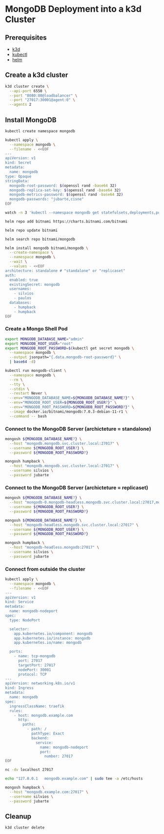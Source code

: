# MongoDB Deployment into a k3d Cluster

## Prerequisites

- [k3d](https://k3d.io/)
- [kubectl](https://kubernetes.io/docs/tasks/tools/install-kubectl/)
- [helm](https://helm.sh/docs/intro/install/)

## Create a k3d cluster

```bash
k3d cluster create \
  --api-port 6550 \
  --port "8080:80@loadbalancer" \
  --port "27017:30001@agent:0" \
  --agents 2
```

## Install MongoDB

```bash
kubectl create namespace mongodb
```

```bash
kubectl apply \
  --namespace mongodb \
  --filename - <<EOF
---
apiVersion: v1
kind: Secret
metadata:
  name: mongodb
type: Opaque
stringData:
  mongodb-root-password: $(openssl rand -base64 32)
  mongodb-replica-set-key: $(openssl rand -base64 32)
  mongodb-metrics-password: $(openssl rand -base64 32)
  mongodb-passwords: "jubarte,cisne"
EOF
```

```bash
watch -n 3 'kubectl --namespace mongodb get statefulsets,deployments,pods,services,secrets'
```

```bash
helm repo add bitnami https://charts.bitnami.com/bitnami

helm repo update bitnami

helm search repo bitnami/mongodb

helm install mongodb bitnami/mongodb \
  --create-namespace \
  --namespace mongodb \
  --wait \
  --values - <<EOF
architecture: standalone # "standalone" or "replicaset"
auth:
  enabled: true
  existingSecret: mongodb
  usernames:
    - silvios
    - paulos
  databases:
    - humpback
    - humpback
EOF
```

### Create a Mongo Shell Pod

```bash
export MONGODB_DATABASE_NAME="admin"
export MONGODB_ROOT_USER="root"
export MONGODB_ROOT_PASSWORD=$(kubectl get secret mongodb \
  --namespace mongodb \
  --output jsonpath="{.data.mongodb-root-password}" \
  | base64 -d)

kubectl run mongodb-client \
  --namespace mongodb \
  --rm \
  --tty \
  --stdin \
  --restart Never \
  --env="MONGODB_DATABASE_NAME=${MONGODB_DATABASE_NAME?}" \
  --env="MONGODB_ROOT_USER=${MONGODB_ROOT_USER?}" \
  --env="MONGODB_ROOT_PASSWORD=${MONGODB_ROOT_PASSWORD?}" \
  --image docker.io/bitnami/mongodb:7.0.3-debian-11-r1 \
  --command -- bash
```

### Connect to the MongoDB Server (archicteture = standalone)

```bash
mongosh ${MONGODB_DATABASE_NAME?} \
  --host "mongodb.mongodb.svc.cluster.local:27017" \
  --username ${MONGODB_ROOT_USER?} \
  --password ${MONGODB_ROOT_PASSWORD?}

mongosh humpback \
  --host "mongodb.mongodb.svc.cluster.local:27017" \
  --username silvios \
  --password jubarte
```

### Connect to the MongoDB Server (archicteture = replicaset)

```bash
mongosh ${MONGODB_DATABASE_NAME?} \
  --host "mongodb-0.mongodb-headless.mongodb.svc.cluster.local:27017,mongodb-1.mongodb-headless.mongodb.svc.cluster.local:27017" \
  --username ${MONGODB_ROOT_USER?} \
  --password ${MONGODB_ROOT_PASSWORD?}

mongosh ${MONGODB_DATABASE_NAME?} \
  --host "mongodb-headless.mongodb.svc.cluster.local:27017" \
  --username ${MONGODB_ROOT_USER?} \
  --password ${MONGODB_ROOT_PASSWORD?}

mongosh humpback \
  --host "mongodb-headless.mongodb:27017" \
  --username silvios \
  --password jubarte
```

### Connect from outside the cluster

```bash
kubectl apply \
  --namespace mongodb \
  --filename - <<EOF
---
apiVersion: v1
kind: Service
metadata:
  name: mongodb-nodeport
spec:
  type: NodePort

  selector:
    app.kubernetes.io/component: mongodb
    app.kubernetes.io/instance: mongodb
    app.kubernetes.io/name: mongodb

  ports:
    - name: tcp-mongodb
      port: 27017
      targetPort: 27017
      nodePort: 30001
      protocol: TCP
---
apiVersion: networking.k8s.io/v1
kind: Ingress
metadata:
  name: mongodb
spec:
  ingressClassName: traefik
  rules:
    - host: mongodb.example.com
      http:
        paths:
          - path: /
            pathType: Exact
            backend:
              service:
                name: mongodb-nodeport
                port:
                  number: 27017           
EOF
```

```bash
nc -dv localhost 27017
```

```bash
echo "127.0.0.1   mongodb.example.com" | sudo tee -a /etc/hosts
```

```bash
mongosh humpback \
  --host "mongodb.example.com:27017" \
  --username silvios \
  --password jubarte
```

## Cleanup

```bash
k3d cluster delete
```
